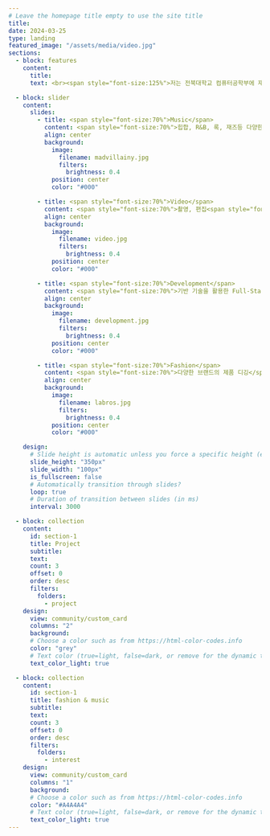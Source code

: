 ```yaml
---
# Leave the homepage title empty to use the site title
title:
date: 2024-03-25
type: landing
featured_image: "/assets/media/video.jpg"
sections:
  - block: features
    content:
      title:
      text: <br><span style="font-size:125%">저는 전북대학교 컴퓨터공학부에 재학중인 22학번 학부생 신철언입니다. 웹 개발자에서 백엔드 기반 개발에 관심이 있습니다. 개발뿐만 아니라 영상이나 음악에도 관심이 있습니다.</span>

  - block: slider
    content:
      slides:
        - title: <span style="font-size:70%">Music</span>
          content: <span style="font-size:70%">힙합, R&B, 록, 재즈등 다양한 음악 감상</span>
          align: center
          background:
            image:
              filename: madvillainy.jpg
              filters:
                brightness: 0.4
            position: center
            color: "#000"

        - title: <span style="font-size:70%">Video</span>
          content: <span style="font-size:70%">촬영, 편집<span style="font-size:70%">
          align: center
          background:
            image:
              filename: video.jpg
              filters:
                brightness: 0.4
            position: center
            color: "#000"

        - title: <span style="font-size:70%">Development</span>
          content: <span style="font-size:70%">기반 기술을 활용한 Full-Stack 어플리케이션 개발</span>
          align: center
          background:
            image:
              filename: development.jpg
              filters:
                brightness: 0.4
            position: center
            color: "#000"

        - title: <span style="font-size:70%">Fashion</span>
          content: <span style="font-size:70%">다양한 브랜드의 제품 디깅</span>
          align: center
          background:
            image:
              filename: labros.jpg
              filters:
                brightness: 0.4
            position: center
            color: "#000"

    design:
      # Slide height is automatic unless you force a specific height (e.g. '400px')
      slide_height: "350px"
      slide_width: "100px"
      is_fullscreen: false
      # Automatically transition through slides?
      loop: true
      # Duration of transition between slides (in ms)
      interval: 3000

  - block: collection
    content:
      id: section-1
      title: Project
      subtitle:
      text:
      count: 3
      offset: 0
      order: desc
      filters:
        folders:
          - project
    design:
      view: community/custom_card
      columns: "2"
      background:
      # Choose a color such as from https://html-color-codes.info
      color: "grey"
      # Text color (true=light, false=dark, or remove for the dynamic theme color)
      text_color_light: true

  - block: collection
    content:
      id: section-1
      title: fashion & music
      subtitle:
      text:
      count: 3
      offset: 0
      order: desc
      filters:
        folders:
          - interest
    design:
      view: community/custom_card
      columns: "1"
      background:
      # Choose a color such as from https://html-color-codes.info
      color: "#A4A4A4"
      # Text color (true=light, false=dark, or remove for the dynamic theme color)
      text_color_light: true
---
```

